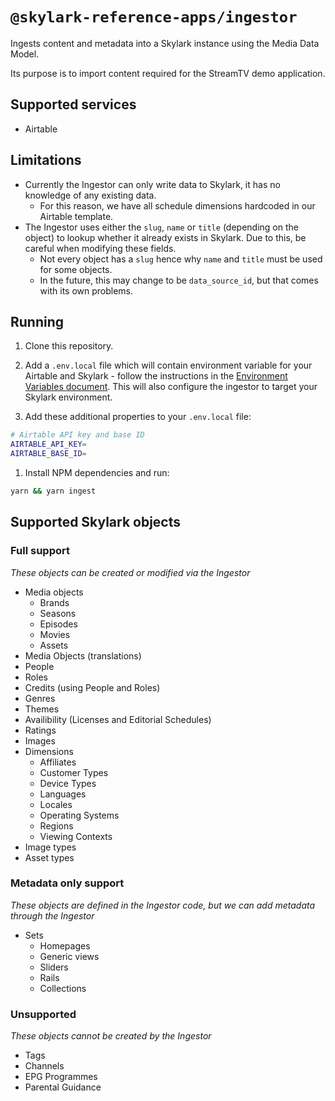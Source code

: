 # `@skylark-reference-apps/ingestor`

Ingests content and metadata into a Skylark instance using the Media Data Model.

Its purpose is to import content required for the StreamTV demo application.

## Supported services

- Airtable

## Limitations

- Currently the Ingestor can only write data to Skylark, it has no knowledge of any existing data.
  - For this reason, we have all schedule dimensions hardcoded in our Airtable template.
- The Ingestor uses either the `slug`, `name` or `title` (depending on the object) to lookup whether it already exists in Skylark. Due to this, be careful when modifying these fields.
  - Not every object has a `slug` hence why `name` and `title` must be used for some objects.
  - In the future, this may change to be `data_source_id`, but that comes with its own problems.

## Running

1. Clone this repository.

1. Add a `.env.local` file which will contain environment variable for your Airtable and Skylark - follow the instructions in the [Environment Variables document][environment-variables]. This will also configure the ingestor to target your Skylark environment.

1. Add these additional properties to your `.env.local` file:

```bash
# Airtable API key and base ID
AIRTABLE_API_KEY=
AIRTABLE_BASE_ID=
```

1. Install NPM dependencies and run:

```bash
yarn && yarn ingest
```

## Supported Skylark objects

### Full support

_These objects can be created or modified via the Ingestor_

- Media objects
  - Brands
  - Seasons
  - Episodes
  - Movies
  - Assets
- Media Objects (translations)
- People
- Roles
- Credits (using People and Roles)
- Genres
- Themes
- Availibility (Licenses and Editorial Schedules)
- Ratings
- Images
- Dimensions
  - Affiliates
  - Customer Types
  - Device Types
  - Languages
  - Locales
  - Operating Systems
  - Regions
  - Viewing Contexts
- Image types
- Asset types

### Metadata only support

_These objects are defined in the Ingestor code, but we can add metadata through the Ingestor_

- Sets
  - Homepages
  - Generic views
  - Sliders
  - Rails
  - Collections

### Unsupported

_These objects cannot be created by the Ingestor_

- Tags
- Channels
- EPG Programmes
- Parental Guidance

[environment-variables]: ../../docs/environment-variables.md
